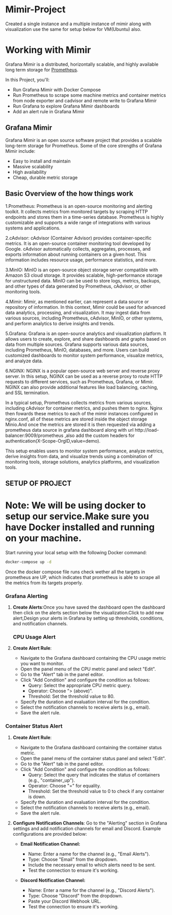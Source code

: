 # Mimir-Project
Created a single instance and a multiple instance of mimir along with visualization use the same for setup below for VM(Ubuntu) also.
# Working with Mimir

Grafana Mimir is a distributed, horizontally scalable, and highly available long term storage for [Prometheus](https://prometheus.io).

In this Project, you'll:

- Run Grafana Mimir with Docker Compose
- Run Prometheus to scrape some machine metrics and container metrics from node exporter and cadvisor and remote write to Grafana Mimir
- Run Grafana to explore Grafana Mimir dashboards
- Add an alert rule in Grafana Mimir

## Grafana Mimir
Grafana Mimir is an open source software project that provides a scalable long-term storage for Prometheus. Some of the core strengths of Grafana Mimir include:
- Easy to install and maintain
- Massive scalability
- High availability
- Cheap, durable metric storage

## Basic Overview of the how things work
1.Prometheus: Prometheus is an open-source monitoring and alerting toolkit. It collects metrics from monitored targets by scraping HTTP endpoints and stores them in a time-series database. Prometheus is highly customizable and supports a wide range of integrations with various systems and applications.

2.cAdvisor: cAdvisor (Container Advisor) provides container-specific metrics. It is an open-source container monitoring tool developed by Google. cAdvisor automatically collects, aggregates, processes, and exports information about running containers on a given host. This information includes resource usage, performance statistics, and more.

3.MinIO: MinIO is an open-source object storage server compatible with Amazon S3 cloud storage. It provides scalable, high-performance storage for unstructured data. MinIO can be used to store logs, metrics, backups, and other types of data generated by Prometheus, cAdvisor, or other monitoring tools.

4.Mimir: Mimir, as mentioned earlier, can represent a data source or repository of information. In this context, Mimir could be used for advanced data analytics, processing, and visualization. It may ingest data from various sources, including Prometheus, cAdvisor, MinIO, or other systems, and perform analytics to derive insights and trends.

5.Grafana: Grafana is an open-source analytics and visualization platform. It allows users to create, explore, and share dashboards and graphs based on data from multiple sources. Grafana supports various data sources, including Prometheus, MinIO, databases, and more. Users can build customized dashboards to monitor system performance, visualize metrics, and analyze data.

6.NGINX: NGINX is a popular open-source web server and reverse proxy server. In this setup, NGINX can be used as a reverse proxy to route HTTP requests to different services, such as Prometheus, Grafana, or Mimir. NGINX can also provide additional features like load balancing, caching, and SSL termination.

In a typical setup, Prometheus collects metrics from various sources, including cAdvisor for container metrics, and pushes them to nginx. Nginx then fowards these metrics to each of the mimir instances configured in nginx.conf, all of these metrics are stored inside the object storage Minio.And once the metrics are stored it is then requested via adding a prometheus data source in grafana dashboard along with url http://load-balancer:9009/prometheus ,also add the custom headers for authentication(X-Scope-OrgID,value=demo).

This setup enables users to monitor system performance, analyze metrics, derive insights from data, and visualize trends using a combination of monitoring tools, storage solutions, analytics platforms, and visualization tools.

## SETUP OF PROJECT

# Note: We will be using docker to setup our service.Make sure you have Docker installed and running on your machine.

Start running your local setup with the following Docker command:

```bash
docker-compose up -d
```
Once the docker compose file runs check wether all the targets in prometheus are UP, which indicates that prometheus is able to scrape all the metrics from its targets properly.

### Grafana Alerting

1. **Create Alerts**:Once you have saved the dashboard open the dashboard then click on the alerts section below the visualization.Click to add new alert,Design your alerts in Grafana by setting up thresholds, conditions, and notification channels.
   
   ### CPU Usage Alert

1. **Create Alert Rule**:
   - Navigate to the Grafana dashboard containing the CPU usage metric you want to monitor.
   - Open the panel menu of the CPU metric panel and select "Edit".
   - Go to the "Alert" tab in the panel editor.
   - Click "Add Condition" and configure the condition as follows:
     - Query: Select the appropriate CPU metric query.
     - Operator: Choose "> (above)".
     - Threshold: Set the threshold value to 80.
   - Specify the duration and evaluation interval for the condition.
   - Select the notification channels to receive alerts (e.g., email).
   - Save the alert rule.

### Container Status Alert

1. **Create Alert Rule**:
   - Navigate to the Grafana dashboard containing the container status metric.
   - Open the panel menu of the container status panel and select "Edit".
   - Go to the "Alert" tab in the panel editor.
   - Click "Add Condition" and configure the condition as follows:
     - Query: Select the query that indicates the status of containers (e.g., "container_up").
     - Operator: Choose "=" for equality.
     - Threshold: Set the threshold value to 0 to check if any container is down.
   - Specify the duration and evaluation interval for the condition.
   - Select the notification channels to receive alerts (e.g., email).
   - Save the alert rule.

2. **Configure Notification Channels**: Go to the "Alerting" section in Grafana settings and add notification channels for email and Discord. Example configurations are provided below:

    - **Email Notification Channel:**
        - Name: Enter a name for the channel (e.g., "Email Alerts").
        - Type: Choose "Email" from the dropdown.
        - Include the necessary email to which alerts need to be sent.
        - Test the connection to ensure it's working.

    - **Discord Notification Channel:**
        - Name: Enter a name for the channel (e.g., "Discord Alerts").
        - Type: Choose "Discord" from the dropdown.
        - Paste your Discord Webhook URL.
        - Test the connection to ensure it's working.






